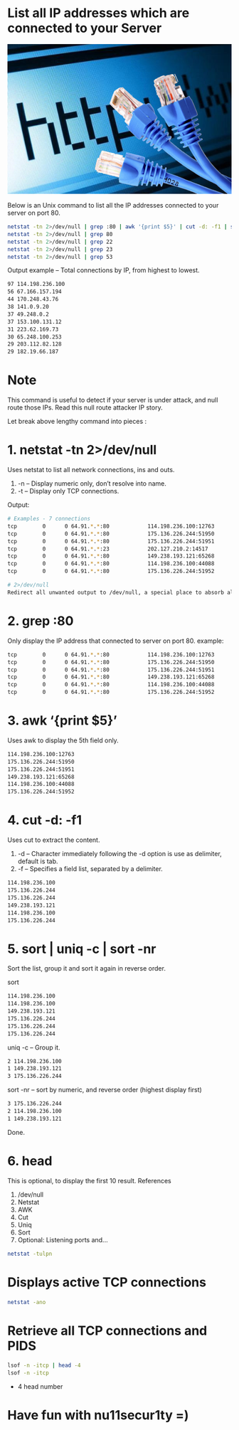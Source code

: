 # List all IP addresses which are connected to your Server
![A](https://github.com/nu11secur1ty/List-all-IP-addresses-which-are-connected-to-your-Server/blob/master/photo/24382-06--internet-network.jpg)


Below is an Unix command to list all the IP addresses connected to your server on port 80.

```bash
netstat -tn 2>/dev/null | grep :80 | awk '{print $5}' | cut -d: -f1 | sort | uniq -c | sort -nr | head
netstat -tn 2>/dev/null | grep 80
netstat -tn 2>/dev/null | grep 22
netstat -tn 2>/dev/null | grep 23
netstat -tn 2>/dev/null | grep 53
```

Output example – Total connections by IP, from highest to lowest.

```xml
97 114.198.236.100
56 67.166.157.194
44 170.248.43.76
38 141.0.9.20
37 49.248.0.2
37 153.100.131.12
31 223.62.169.73
30 65.248.100.253
29 203.112.82.128
29 182.19.66.187
```


# Note
This command is useful to detect if your server is under attack, and null route those IPs. Read this null route attacker IP story.


Let break above lengthy command into pieces :
# 1. netstat -tn 2>/dev/null

Uses netstat to list all network connections, ins and outs.

   1. -n – Display numeric only, don’t resolve into name.
   2. -t – Display only TCP connections.

Output:


```bash
# Examples - 7 connections
tcp        0      0 64.91.*.*:80            114.198.236.100:12763       TIME_WAIT
tcp        0      0 64.91.*.*:80            175.136.226.244:51950       TIME_WAIT
tcp        0      0 64.91.*.*:80            175.136.226.244:51951       TIME_WAIT
tcp        0      0 64.91.*.*:23            202.127.210.2:14517         TIME_WAIT
tcp        0      0 64.91.*.*:80            149.238.193.121:65268       TIME_WAIT
tcp        0      0 64.91.*.*:80            114.198.236.100:44088       ESTABLISHED
tcp        0      0 64.91.*.*:80            175.136.226.244:51952       TIME_WAIT
```

```bash
# 2>/dev/null
Redirect all unwanted output to /dev/null, a special place to absorb all output and clear it.
```

# 2. grep :80

Only display the IP address that connected to server on port 80. 
example:

```bash
tcp        0      0 64.91.*.*:80            114.198.236.100:12763       TIME_WAIT
tcp        0      0 64.91.*.*:80            175.136.226.244:51950       TIME_WAIT
tcp        0      0 64.91.*.*:80            175.136.226.244:51951       TIME_WAIT
tcp        0      0 64.91.*.*:80            149.238.193.121:65268       TIME_WAIT
tcp        0      0 64.91.*.*:80            114.198.236.100:44088       ESTABLISHED
tcp        0      0 64.91.*.*:80            175.136.226.244:51952       TIME_WAIT
```
# 3. awk ‘{print $5}’

Uses awk to display the 5th field only.

```xml
114.198.236.100:12763
175.136.226.244:51950
175.136.226.244:51951
149.238.193.121:65268
114.198.236.100:44088
175.136.226.244:51952
```


# 4. cut -d: -f1

Uses cut to extract the content.

   1. -d – Character immediately following the -d option is use as delimiter, default is tab.
   2. -f – Specifies a field list, separated by a delimiter.

```xml
114.198.236.100
175.136.226.244
175.136.226.244
149.238.193.121
114.198.236.100
175.136.226.244
```

# 5. sort | uniq -c | sort -nr

Sort the list, group it and sort it again in reverse order.

sort

```xml
114.198.236.100
114.198.236.100
149.238.193.121
175.136.226.244
175.136.226.244
175.136.226.244
```

uniq -c – Group it.

```xml
2 114.198.236.100
1 149.238.193.121
3 175.136.226.244
```

sort -nr – sort by numeric, and reverse order (highest display first)


```xml
3 175.136.226.244
2 114.198.236.100
1 149.238.193.121
```

Done.

# 6. head

This is optional, to display the first 10 result.
References

   1. /dev/null
   2. Netstat
   3. AWK
   4. Cut
   5. Uniq
   6. Sort
   7. Optional: 
     Listening ports and...
```bash
netstat -tulpn
```

# Displays active TCP connections
```bash
netstat -ano
```
# Retrieve all TCP connections and PIDS
```bash
lsof -n -itcp | head -4
lsof -n -itcp 
```
- 4 head number




# Have fun with nu11secur1ty =)









